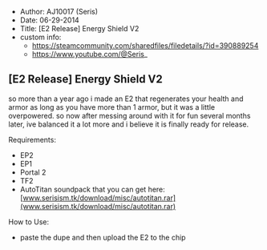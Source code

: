 - Author: AJ10017 (Seris)
- Date: 06-29-2014
- Title: [E2 Release] Energy Shield V2
- custom info: 
  - https://steamcommunity.com/sharedfiles/filedetails/?id=390889254 
  - https://www.youtube.com/@Seris_

## [E2 Release] Energy Shield V2

so more than a year ago i made an E2 that regenerates your health and armor as long as you have more than 1 armor, but it was a little overpowered. so now after messing around with it for fun several months later, ive balanced it a lot more and i believe it is finally ready for release.

Requirements:

- EP2
- EP1
- Portal 2
- TF2
- AutoTitan soundpack that you can get here: [www.serisism.tk/download/misc/autotitan.rar](www.serisism.tk/download/misc/autotitan.rar)

How to Use:

- paste the dupe and then upload the E2 to the chip
